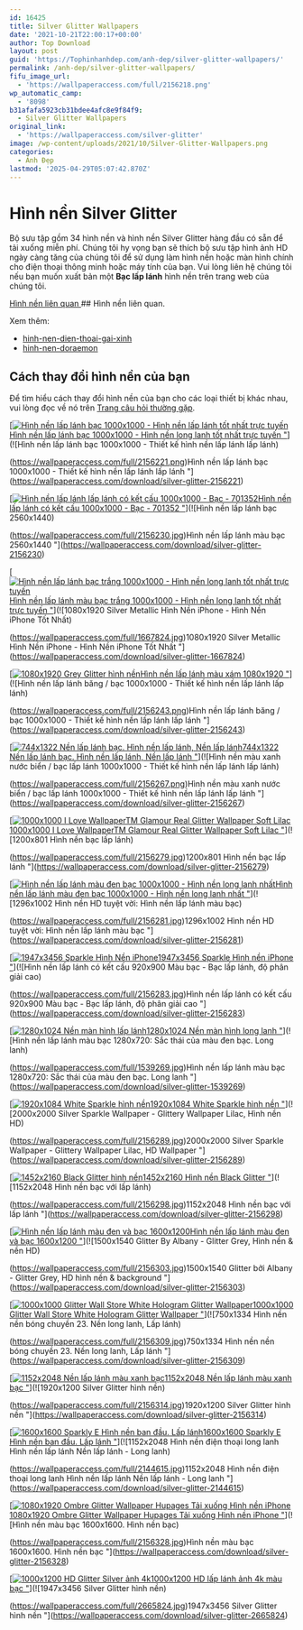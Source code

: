 ```yaml
---
id: 16425
title: Silver Glitter Wallpapers
date: '2021-10-21T22:00:17+00:00'
author: Top Download
layout: post
guid: 'https://Tophinhanhdep.com/anh-dep/silver-glitter-wallpapers/'
permalink: /anh-dep/silver-glitter-wallpapers/
fifu_image_url:
  - 'https://wallpaperaccess.com/full/2156218.png'
wp_automatic_camp:
  - '8098'
b31afafa5923cb31bdee4afc8e9f84f9:
  - Silver Glitter Wallpapers
original_link:
  - 'https://wallpaperaccess.com/silver-glitter'
image: /wp-content/uploads/2021/10/Silver-Glitter-Wallpapers.png
categories:
  - Ảnh Đẹp
lastmod: '2025-04-29T05:07:42.870Z'
---
```

# Hình nền Silver Glitter

Bộ sưu tập gồm 34 hình nền và hình nền Silver Glitter hàng đầu có sẵn để tải xuống miễn phí. Chúng tôi hy vọng bạn sẽ thích bộ sưu tập hình ảnh HD ngày càng tăng của chúng tôi để sử dụng làm hình nền hoặc màn hình chính cho điện thoại thông minh hoặc máy tính của bạn. Vui lòng liên hệ chúng tôi nếu bạn muốn xuất bản một **Bạc lấp lánh** hình nền trên trang web của chúng tôi.

[Hình nền liên quan ](#related) ## Hình nền liên quan.

   
 Xem thêm:

   
- [hinh-nen-dien-thoai-gai-xinh](https://tophinhanhdep.com/hinh-nen-dep/hinh-nen-dien-thoai-gai-xinh/)
- [hinh-nen-doraemon](https://tophinhanhdep.com/hinh-nen-dep/hinh-nen-doraemon/)

## Cách thay đổi hình nền của bạn

Để tìm hiểu cách thay đổi hình nền của bạn cho các loại thiết bị khác nhau, vui lòng đọc về nó trên [Trang câu hỏi thường gặp](https://tophinhanhdep.com/faq/).

  
[[![Hình nền lấp lánh bạc 1000x1000 - Hình nền lấp lánh tốt nhất trực tuyến](https://wallpaperaccess.com/full/2156218.png)Hình nền lấp lánh bạc 1000x1000 - Hình nền long lanh tốt nhất trực tuyến "](https://wallpaperaccess.com/download/silver-glitter-2156218)](![Hình nền lấp lánh bạc 1000x1000 - Thiết kế hình nền lấp lánh lấp lánh)

(https://wallpaperaccess.com/full/2156221.png)Hình nền lấp lánh bạc 1000x1000 - Thiết kế hình nền lấp lánh lấp lánh "](https://wallpaperaccess.com/download/silver-glitter-2156221)

[[![Hình nền lấp lánh lấp lánh có kết cấu 1000x1000 - Bạc - 701352](https://wallpaperaccess.com/full/2156229.jpg)Hình nền lấp lánh có kết cấu 1000x1000 - Bạc - 701352 "](https://wallpaperaccess.com/download/silver-glitter-2156229)](![Hình nền lấp lánh bạc 2560x1440)

(https://wallpaperaccess.com/full/2156230.jpg)Hình nền lấp lánh màu bạc 2560x1440 "](https://wallpaperaccess.com/download/silver-glitter-2156230)

[[![Hình nền lấp lánh bạc trắng 1000x1000 - Hình nền long lanh tốt nhất trực tuyến](https://wallpaperaccess.com/full/1539459.png)Hình nền lấp lánh màu bạc trắng 1000x1000 - Hình nền long lanh tốt nhất trực tuyến "](https://wallpaperaccess.com/download/silver-glitter-1539459)](![1080x1920 Silver Metallic Hình Nền iPhone - Hình Nền iPhone Tốt Nhất)

(https://wallpaperaccess.com/full/1667824.jpg)1080x1920 Silver Metallic Hình Nền iPhone - Hình Nền iPhone Tốt Nhất "](https://wallpaperaccess.com/download/silver-glitter-1667824)

[[![1080x1920 Grey Glitter hình nền](https://wallpaperaccess.com/full/1534244.jpg)Hình nền lấp lánh màu xám 1080x1920 "](https://wallpaperaccess.com/download/silver-glitter-1534244)](![Hình nền lấp lánh băng / bạc 1000x1000 - Thiết kế hình nền lấp lánh lấp lánh)

(https://wallpaperaccess.com/full/2156243.png)Hình nền lấp lánh băng / bạc 1000x1000 - Thiết kế hình nền lấp lánh lấp lánh "](https://wallpaperaccess.com/download/silver-glitter-2156243)

[[![744x1322 Nền lấp lánh bạc.  Hình nền lấp lánh, Nền lấp lánh](https://wallpaperaccess.com/full/1761158.jpg)744x1322 Nền lấp lánh bạc. Hình nền lấp lánh, Nền lấp lánh "](https://wallpaperaccess.com/download/silver-glitter-1761158)](![Hình nền màu xanh nước biển / bạc lấp lánh 1000x1000 - Thiết kế hình nền lấp lánh lấp lánh)

(https://wallpaperaccess.com/full/2156267.png)Hình nền màu xanh nước biển / bạc lấp lánh 1000x1000 - Thiết kế hình nền lấp lánh lấp lánh "](https://wallpaperaccess.com/download/silver-glitter-2156267)

[[![1000x1000 I Love WallpaperTM Glamour Real Glitter Wallpaper Soft Lilac](https://wallpaperaccess.com/full/2156278.jpg)1000x1000 I Love WallpaperTM Glamour Real Glitter Wallpaper Soft Lilac "](https://wallpaperaccess.com/download/silver-glitter-2156278)](![1200x801 Hình nền bạc lấp lánh)

(https://wallpaperaccess.com/full/2156279.jpg)1200x801 Hình nền bạc lấp lánh "](https://wallpaperaccess.com/download/silver-glitter-2156279)

[[![Hình nền lấp lánh màu đen bạc 1000x1000 - Hình nền long lanh nhất](https://wallpaperaccess.com/full/1384145.png)Hình nền lấp lánh màu đen bạc 1000x1000 - Hình nền long lanh nhất "](https://wallpaperaccess.com/download/silver-glitter-1384145)](![1296x1002 Hình nền HD tuyệt vời: Hình nền lấp lánh màu bạc)

(https://wallpaperaccess.com/full/2156281.jpg)1296x1002 Hình nền HD tuyệt vời: Hình nền lấp lánh màu bạc "](https://wallpaperaccess.com/download/silver-glitter-2156281)

[[![1947x3456 Sparkle Hình Nền iPhone](https://wallpaperaccess.com/full/1804276.jpg)1947x3456 Sparkle Hình nền iPhone "](https://wallpaperaccess.com/download/silver-glitter-1804276)](![Hình nền lấp lánh có kết cấu 920x900 Màu bạc - Bạc lấp lánh, độ phân giải cao)

(https://wallpaperaccess.com/full/2156283.jpg)Hình nền lấp lánh có kết cấu 920x900 Màu bạc - Bạc lấp lánh, độ phân giải cao "](https://wallpaperaccess.com/download/silver-glitter-2156283)

[[![1280x1024 Nền màn hình lấp lánh](https://wallpaperaccess.com/full/2156284.jpg)1280x1024 Nền màn hình long lanh "](https://wallpaperaccess.com/download/silver-glitter-2156284)](![Hình nền lấp lánh màu bạc 1280x720: Sắc thái của màu đen bạc.  Long lanh)

(https://wallpaperaccess.com/full/1539269.jpg)Hình nền lấp lánh màu bạc 1280x720: Sắc thái của màu đen bạc. Long lanh "](https://wallpaperaccess.com/download/silver-glitter-1539269)

[[![1920x1084 White Sparkle hình nền](https://wallpaperaccess.com/full/1667771.jpg)1920x1084 White Sparkle hình nền "](https://wallpaperaccess.com/download/silver-glitter-1667771)](![2000x2000 Silver Sparkle Wallpaper - Glittery Wallpaper Lilac, Hình nền HD)

(https://wallpaperaccess.com/full/2156289.jpg)2000x2000 Silver Sparkle Wallpaper - Glittery Wallpaper Lilac, HD Wallpaper "](https://wallpaperaccess.com/download/silver-glitter-2156289)

[[![1452x2160 Black Glitter hình nền](https://wallpaperaccess.com/full/2156292.jpg)1452x2160 Hình nền Black Glitter "](https://wallpaperaccess.com/download/silver-glitter-2156292)](![1152x2048 Hình nền bạc với lấp lánh)

(https://wallpaperaccess.com/full/2156298.jpg)1152x2048 Hình nền bạc với lấp lánh "](https://wallpaperaccess.com/download/silver-glitter-2156298)

[[![Hình nền lấp lánh màu đen và bạc 1600x1200](https://wallpaperaccess.com/full/2156302.jpg)Hình nền lấp lánh màu đen và bạc 1600x1200 "](https://wallpaperaccess.com/download/silver-glitter-2156302)](![1500x1540 Glitter By Albany - Glitter Grey, Hình nền & nền HD)

(https://wallpaperaccess.com/full/2156303.jpg)1500x1540 Glitter bởi Albany - Glitter Grey, HD hình nền &amp; background "](https://wallpaperaccess.com/download/silver-glitter-2156303)

[[![1000x1000 Glitter Wall Store White Hologram Glitter Wallpaper](https://wallpaperaccess.com/full/1667752.png)1000x1000 Glitter Wall Store White Hologram Glitter Wallpaper "](https://wallpaperaccess.com/download/silver-glitter-1667752)](![750x1334 Hình nền nền bóng chuyền 23. Nền long lanh, Lấp lánh)

(https://wallpaperaccess.com/full/2156309.jpg)750x1334 Hình nền nền bóng chuyền 23. Nền long lanh, Lấp lánh "](https://wallpaperaccess.com/download/silver-glitter-2156309)

[[![1152x2048 Nền lấp lánh màu xanh bạc](https://wallpaperaccess.com/full/2115845.jpg)1152x2048 Nền lấp lánh màu xanh bạc "](https://wallpaperaccess.com/download/silver-glitter-2115845)](![1920x1200 Silver Glitter hình nền)

(https://wallpaperaccess.com/full/2156314.jpg)1920x1200 Silver Glitter hình nền "](https://wallpaperaccess.com/download/silver-glitter-2156314)

[[![1600x1600 Sparkly E Hình nền ban đầu.  Lấp lánh](https://wallpaperaccess.com/full/2156316.jpg)1600x1600 Sparkly E Hình nền ban đầu. Lấp lánh "](https://wallpaperaccess.com/download/silver-glitter-2156316)](![1152x2048 Hình nền điện thoại long lanh Hình nền lấp lánh Nền lấp lánh - Long lanh)

(https://wallpaperaccess.com/full/2144615.jpg)1152x2048 Hình nền điện thoại long lanh Hình nền lấp lánh Nền lấp lánh - Long lanh "](https://wallpaperaccess.com/download/silver-glitter-2144615)

[[![1080x1920 Ombre Glitter Wallpaper Hupages Tải xuống Hình nền iPhone](https://wallpaperaccess.com/full/2156322.jpg)1080x1920 Ombre Glitter Wallpaper Hupages Tải xuống Hình nền iPhone "](https://wallpaperaccess.com/download/silver-glitter-2156322)](![Hình nền màu bạc 1600x1600.  Hình nền bạc)

(https://wallpaperaccess.com/full/2156328.jpg)Hình nền màu bạc 1600x1600. Hình nền bạc "](https://wallpaperaccess.com/download/silver-glitter-2156328)

[[![1000x1200 HD Glitter Silver ảnh 4k](https://wallpaperaccess.com/full/2156337.jpg)1000x1200 HD lấp lánh ảnh 4k màu bạc "](https://wallpaperaccess.com/download/silver-glitter-2156337)](![1947x3456 Silver Glitter hình nền)

(https://wallpaperaccess.com/full/2665824.jpg)1947x3456 Silver Glitter hình nền "](https://wallpaperaccess.com/download/silver-glitter-2665824)
